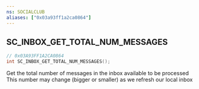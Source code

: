 ```yaml
---
ns: SOCIALCLUB
aliases: ["0x03a93ff1a2ca0864"]
---
```

## SC_INBOX_GET_TOTAL_NUM_MESSAGES

```c
// 0x03A93FF1A2CA0864
int SC_INBOX_GET_TOTAL_NUM_MESSAGES();
```

Get the total number of messages in the inbox available to be processed
This number may change (bigger or smaller) as we refresh our local inbox

